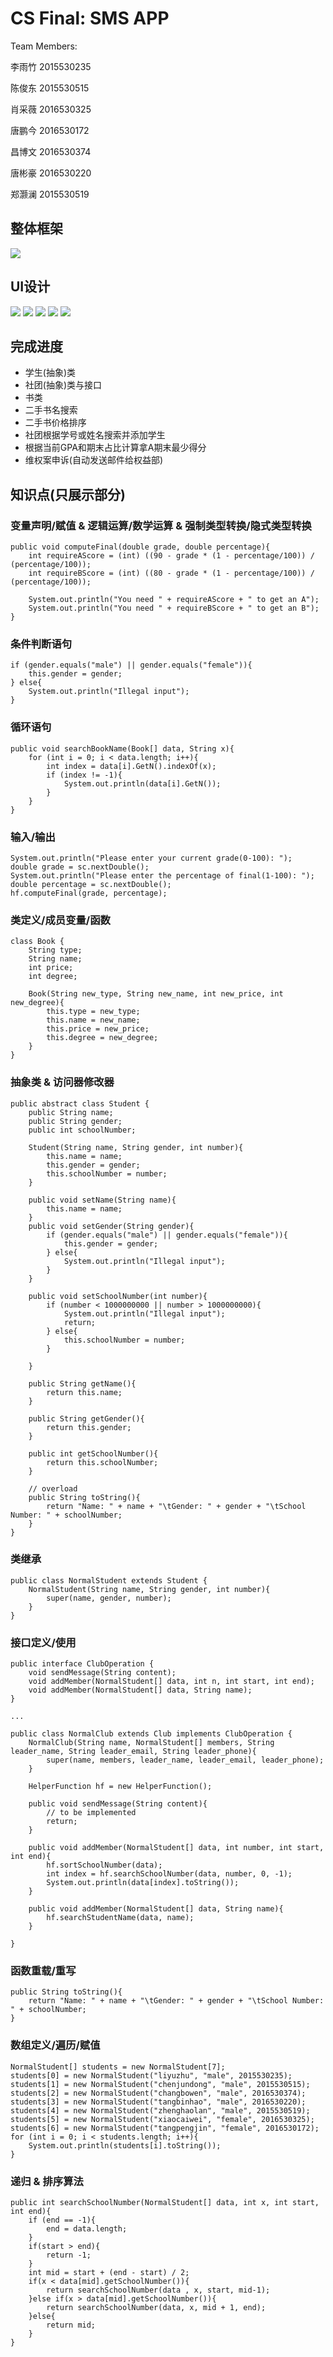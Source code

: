 ﻿# CS Final: SMS APP

Team Members:

李雨竹 2015530235

陈俊东 2015530515

肖采薇 2016530325

唐鹏今 2016530172

昌博文 2016530374

唐彬豪 2016530220

郑灏澜 2015530519

## 整体框架

![](https://github.com/rainbamboooo/SMSAPP/raw/master/img/1.png)

## UI设计
![](https://github.com/rainbamboooo/SMSAPP/raw/master/img/2.png)
![](https://github.com/rainbamboooo/SMSAPP/raw/master/img/3.png)
![](https://github.com/rainbamboooo/SMSAPP/raw/master/img/4.png)
![](https://github.com/rainbamboooo/SMSAPP/raw/master/img/5.png)
![](https://github.com/rainbamboooo/SMSAPP/raw/master/img/6.png)

## 完成进度
 - 学生(抽象)类
 - 社团(抽象)类与接口
 - 书类
 - 二手书名搜索
 - 二手书价格排序
 - 社团根据学号或姓名搜索并添加学生
 - 根据当前GPA和期末占比计算拿A期末最少得分
 - 维权案申诉(自动发送邮件给权益部)

## 知识点(只展示部分)

### 变量声明/赋值 & 逻辑运算/数学运算 & 强制类型转换/隐式类型转换

    public void computeFinal(double grade, double percentage){
        int requireAScore = (int) ((90 - grade * (1 - percentage/100)) / (percentage/100));
        int requireBScore = (int) ((80 - grade * (1 - percentage/100)) / (percentage/100));
        
        System.out.println("You need " + requireAScore + " to get an A");
        System.out.println("You need " + requireBScore + " to get an B");
    }

### 条件判断语句
    if (gender.equals("male") || gender.equals("female")){
        this.gender = gender;
    } else{
        System.out.println("Illegal input");
    }

### 循环语句

    public void searchBookName(Book[] data, String x){
        for (int i = 0; i < data.length; i++){
            int index = data[i].GetN().indexOf(x);
            if (index != -1){
                System.out.println(data[i].GetN());
            }
        }
    }

### 输入/输出

    System.out.println("Please enter your current grade(0-100): ");
    double grade = sc.nextDouble();
    System.out.println("Please enter the percentage of final(1-100): ");
    double percentage = sc.nextDouble();
    hf.computeFinal(grade, percentage);

### 类定义/成员变量/函数

    class Book {
        String type;
        String name;
        int price;
        int degree;
    
        Book(String new_type, String new_name, int new_price, int new_degree){
            this.type = new_type;
            this.name = new_name;
            this.price = new_price;
            this.degree = new_degree;
        }
    }

### 抽象类 & 访问器修改器

    public abstract class Student {
        public String name;
        public String gender;
        public int schoolNumber;
        
        Student(String name, String gender, int number){
            this.name = name;
            this.gender = gender;
            this.schoolNumber = number;
        }
        
        public void setName(String name){
            this.name = name;
        }
        public void setGender(String gender){
            if (gender.equals("male") || gender.equals("female")){
                this.gender = gender;
            } else{
                System.out.println("Illegal input");
            }
        }
        
        public void setSchoolNumber(int number){
            if (number < 1000000000 || number > 1000000000){
                System.out.println("Illegal input");
                return;
            } else{
                this.schoolNumber = number;
            }
    
        }
    
        public String getName(){
            return this.name;
        }
        
        public String getGender(){
            return this.gender;
        }
        
        public int getSchoolNumber(){
            return this.schoolNumber;
        }
        
        // overload
        public String toString(){
            return "Name: " + name + "\tGender: " + gender + "\tSchool Number: " + schoolNumber;
        }
    }

### 类继承

    public class NormalStudent extends Student {
        NormalStudent(String name, String gender, int number){
            super(name, gender, number);
        }
    }

### 接口定义/使用

    public interface ClubOperation {
        void sendMessage(String content);
        void addMember(NormalStudent[] data, int n, int start, int end);
        void addMember(NormalStudent[] data, String name);
    }
    
    ...
    
    public class NormalClub extends Club implements ClubOperation {
        NormalClub(String name, NormalStudent[] members, String leader_name, String leader_email, String leader_phone){
            super(name, members, leader_name, leader_email, leader_phone);
        }
        
        HelperFunction hf = new HelperFunction();
        
        public void sendMessage(String content){
            // to be implemented
            return;
        }
        
        public void addMember(NormalStudent[] data, int number, int start, int end){
            hf.sortSchoolNumber(data);
            int index = hf.searchSchoolNumber(data, number, 0, -1);
            System.out.println(data[index].toString());
        }
        
        public void addMember(NormalStudent[] data, String name){
            hf.searchStudentName(data, name);
        }
        
    }
    
### 函数重载/重写
    public String toString(){
        return "Name: " + name + "\tGender: " + gender + "\tSchool Number: " + schoolNumber;
    }

### 数组定义/遍历/赋值

    NormalStudent[] students = new NormalStudent[7];
    students[0] = new NormalStudent("liyuzhu", "male", 2015530235);
    students[1] = new NormalStudent("chenjundong", "male", 2015530515);
    students[2] = new NormalStudent("changbowen", "male", 2016530374);
    students[3] = new NormalStudent("tangbinhao", "male", 2016530220);
    students[4] = new NormalStudent("zhenghaolan", "male", 2015530519);
    students[5] = new NormalStudent("xiaocaiwei", "female", 2016530325);
    students[6] = new NormalStudent("tangpengjin", "female", 2016530172);
    for (int i = 0; i < students.length; i++){
        System.out.println(students[i].toString());
    }

### 递归 & 排序算法

    public int searchSchoolNumber(NormalStudent[] data, int x, int start, int end){
        if (end == -1){
            end = data.length;
        }
        if(start > end){  
            return -1;  
        }
        int mid = start + (end - start) / 2;  
        if(x < data[mid].getSchoolNumber()){  
            return searchSchoolNumber(data , x, start, mid-1);  
        }else if(x > data[mid].getSchoolNumber()){  
            return searchSchoolNumber(data, x, mid + 1, end);  
        }else{  
            return mid;  
        }  
    }
